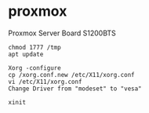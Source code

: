 # proxmox
Proxmox Server Board S1200BTS
```
chmod 1777 /tmp
apt update

Xorg -configure
cp /xorg.conf.new /etc/X11/xorg.conf
vi /etc/X11/xorg.conf
Change Driver from "modeset" to "vesa"

xinit
```
